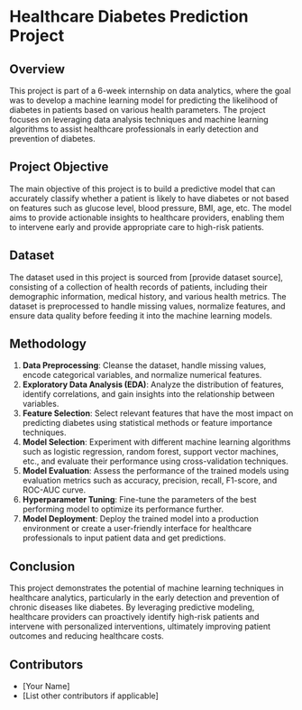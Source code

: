 # Healthcare Diabetes Prediction Project

## Overview
This project is part of a 6-week internship on data analytics, where the goal was to develop a machine learning model for predicting the likelihood of diabetes in patients based on various health parameters. The project focuses on leveraging data analysis techniques and machine learning algorithms to assist healthcare professionals in early detection and prevention of diabetes.

## Project Objective
The main objective of this project is to build a predictive model that can accurately classify whether a patient is likely to have diabetes or not based on features such as glucose level, blood pressure, BMI, age, etc. The model aims to provide actionable insights to healthcare providers, enabling them to intervene early and provide appropriate care to high-risk patients.

## Dataset
The dataset used in this project is sourced from [provide dataset source], consisting of a collection of health records of patients, including their demographic information, medical history, and various health metrics. The dataset is preprocessed to handle missing values, normalize features, and ensure data quality before feeding it into the machine learning models.

## Methodology
1. **Data Preprocessing**: Cleanse the dataset, handle missing values, encode categorical variables, and normalize numerical features.
2. **Exploratory Data Analysis (EDA)**: Analyze the distribution of features, identify correlations, and gain insights into the relationship between variables.
3. **Feature Selection**: Select relevant features that have the most impact on predicting diabetes using statistical methods or feature importance techniques.
4. **Model Selection**: Experiment with different machine learning algorithms such as logistic regression, random forest, support vector machines, etc., and evaluate their performance using cross-validation techniques.
5. **Model Evaluation**: Assess the performance of the trained models using evaluation metrics such as accuracy, precision, recall, F1-score, and ROC-AUC curve.
6. **Hyperparameter Tuning**: Fine-tune the parameters of the best performing model to optimize its performance further.
7. **Model Deployment**: Deploy the trained model into a production environment or create a user-friendly interface for healthcare professionals to input patient data and get predictions.



## Conclusion
This project demonstrates the potential of machine learning techniques in healthcare analytics, particularly in the early detection and prevention of chronic diseases like diabetes. By leveraging predictive modeling, healthcare providers can proactively identify high-risk patients and intervene with personalized interventions, ultimately improving patient outcomes and reducing healthcare costs.

## Contributors
- [Your Name]
- [List other contributors if applicable]


